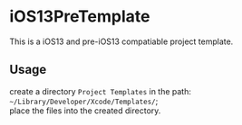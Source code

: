 # iOS13PreTemplate
This is a iOS13 and pre-iOS13 compatiable project template.

## Usage
create a directory `Project Templates` in the path: `~/Library/Developer/Xcode/Templates/`;  
place the files into the created directory.
